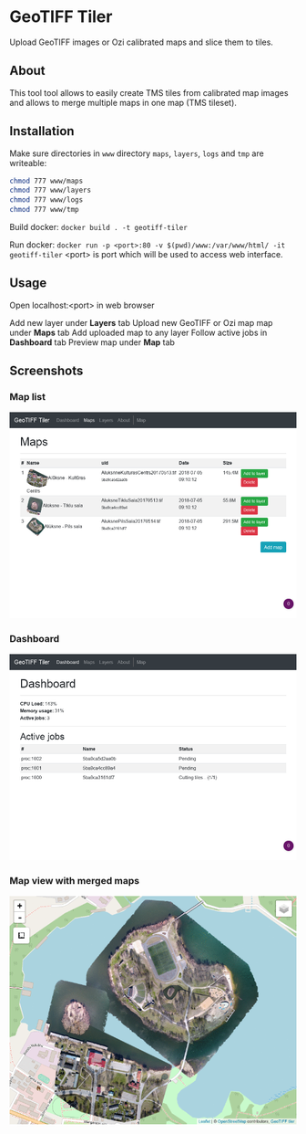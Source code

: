 # GeoTIFF Tiler
Upload GeoTIFF images or Ozi calibrated maps and slice them to tiles.

## About
This tool tool allows to easily create TMS tiles from calibrated map images and allows to merge multiple maps in one map (TMS tileset).

## Installation
Make sure directories in `www` directory `maps`, `layers`, `logs` and `tmp` are writeable:
``` bash
chmod 777 www/maps
chmod 777 www/layers
chmod 777 www/logs
chmod 777 www/tmp
```
Build docker:
`docker build . -t geotiff-tiler`

Run docker:
`docker run -p <port>:80 -v $(pwd)/www:/var/www/html/ -it  geotiff-tiler`
\<port\> is port which will be used to access web interface.

## Usage
Open localhost:\<port\> in web browser

Add new layer under **Layers** tab
Upload new GeoTIFF or Ozi map map under **Maps** tab
Add uploaded map to any layer
Follow active jobs in **Dashboard** tab
Preview map under **Map** tab

## Screenshots
### Map list
![Map list](https://raw.githubusercontent.com/Anrijs/GeoTIFF-Tiler/master/docs/1.png)

### Dashboard
![Dashboard](https://raw.githubusercontent.com/Anrijs/GeoTIFF-Tiler/master/docs/2.png)

### Map view with merged maps
![Map view](https://raw.githubusercontent.com/Anrijs/GeoTIFF-Tiler/master/docs/3.gif)
